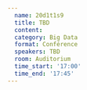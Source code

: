 ```yaml
---
  name: 20d1t1s9
  title: TBD
  content:
  category: Big Data
  format: Conférence
  speakers: TBD
  room: Auditorium
  time_start: '17:00'
  time_end: '17:45'
---
```

